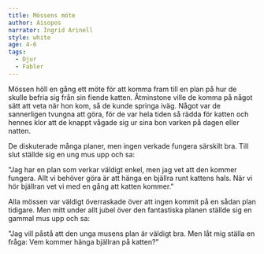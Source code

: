 ```yaml
---
title: Mössens möte
author: Aisopos
narrator: Ingrid Arinell
style: white
age: 4-6
tags:
  - Djur
  - Fabler
---
```


Mössen höll en gång ett möte för att komma fram till en plan på hur de skulle befria sig från sin fiende katten. Åtminstone ville de komma på något sätt att veta när hon kom, så de kunde springa iväg. Något var de sannerligen tvungna att göra, för de var hela tiden så rädda för katten och hennes klor att de knappt vågade sig ur sina bon varken på dagen eller natten.

De diskuterade många planer, men ingen verkade fungera särskilt bra. Till slut ställde sig en ung mus upp och sa:

"Jag har en plan som verkar väldigt enkel, men jag vet att den kommer fungera. Allt vi behöver göra är att hänga en bjällra runt kattens hals. När vi hör bjällran vet vi med en gång att katten kommer."

Alla mössen var väldigt överraskade över att ingen kommit på en sådan plan tidigare. Men mitt under allt jubel över den fantastiska planen ställde sig en gammal mus upp och sa:

"Jag vill påstå att den unga musens plan är väldigt bra. Men låt mig ställa en fråga: Vem kommer hänga bjällran på katten?"
